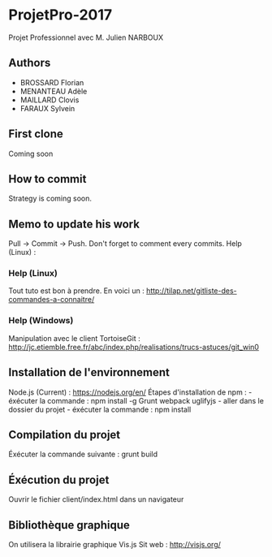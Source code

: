 # ProjetPro-2017

Projet Professionnel avec M. Julien NARBOUX

## Authors

- BROSSARD Florian
- MENANTEAU Adèle
- MAILLARD Clovis 
- FARAUX Sylvein

## First clone
Coming soon

## How to commit

Strategy is coming soon.

## Memo to update his work

Pull -> Commit -> Push.
Don't forget to comment every commits.
Help (Linux) : 

### Help (Linux)

Tout tuto est bon à prendre. En voici un : http://tilap.net/gitliste-des-commandes-a-connaitre/

### Help (Windows)

Manipulation avec le client TortoiseGit : http://jc.etiemble.free.fr/abc/index.php/realisations/trucs-astuces/git_win0

## Installation de l'environnement

Node.js (Current) : https://nodejs.org/en/
Étapes d'installation de npm :
    - éxécuter la commande : npm install -g Grunt webpack uglifyjs
    - aller dans le dossier du projet
    - éxécuter la commande : npm install

## Compilation du projet

Éxécuter la commande suivante :
    grunt build

## Éxécution du projet

Ouvrir le fichier client/index.html dans un navigateur

## Bibliothèque graphique

On utilisera la librairie graphique Vis.js
Sit web : http://visjs.org/
